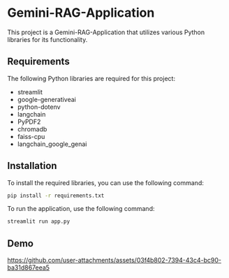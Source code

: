 # Gemini-RAG-Application

This project is a Gemini-RAG-Application that utilizes various Python libraries for its functionality.

## Requirements

The following Python libraries are required for this project:

- streamlit
- google-generativeai   
- python-dotenv
- langchain
- PyPDF2
- chromadb
- faiss-cpu
- langchain_google_genai

## Installation

To install the required libraries, you can use the following command:

```sh
pip install -r requirements.txt
```

To run the application, use the following command:

```sh
streamlit run app.py
```

## Demo
https://github.com/user-attachments/assets/03f4b802-7394-43c4-bc90-ba31d867eea5


